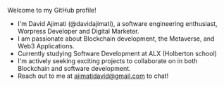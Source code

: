Welcome to my GitHub profile! 
- I'm David Ajimati (@davidajimati), a software engineering enthusiast, Worpress Developer and Digital Marketer.
- I am passionate about  Blockchain development, the Metaverse, and Web3 Applications. 
- Currently studying Software Development at ALX (Holberton school)
- I'm actively seeking exciting projects to collaborate on in both Blockchain and software development. 
- Reach out to me at ajimatidavid@gmail.com to chat!
<!---
davidajimati/davidajimati is a ✨ special ✨ repository because its `README.md` (this file) appears on your GitHub profile.
You can click the Preview link to take a look at your changes.
--->

